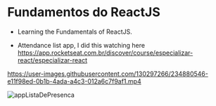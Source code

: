 # Fundamentos do ReactJS

* Learning the Fundamentals of ReactJS.

* Attendance list app, I did this watching here https://app.rocketseat.com.br/discover/course/especializar-react/especializar-react


https://user-images.githubusercontent.com/130297266/234880546-e11f98ed-0b1b-4ada-a4c3-012a6c7f9af1.mp4

![appListaDePresenca](https://user-images.githubusercontent.com/130297266/234882192-56d00d73-3e7b-4b0c-b92a-ba5fcb17603e.png)
